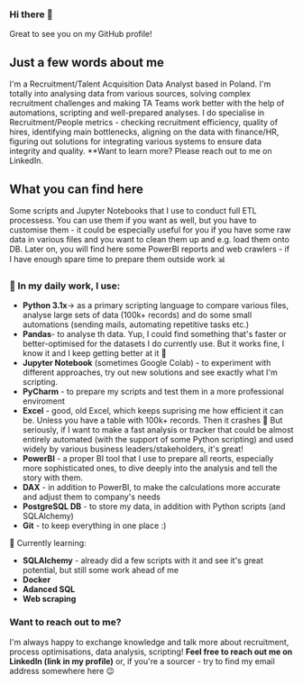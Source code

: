 ### Hi there 👋

Great to see you on my GitHub profile!

## Just a few words about me 
I'm a Recruitment/Talent Acquisition Data Analyst based in Poland. I'm totally into analysing data from various sources, solving complex recruitment challenges and making TA Teams work better with the help of automations, scripting and well-prepared analyses.
I do specialise in Recruitment/People metrics - checking recruitment efficiency, quality of hires, identifying main bottlenecks, aligning on the data with finance/HR, figuring out solutions for integrating various systems to ensure data integrity and quality. **Want to learn more? Please reach out to me on LinkedIn.

## What you can find here 
Some scripts and Jupyter Notebooks that I use to conduct full ETL processess. You can use them if you want as well, but you have to customise them - it could be especially useful for you if you have some raw data in various files and you want to clean them up and e.g. load them onto DB.
Later on, you will find here some PowerBI reports and web crawlers - if I have enough spare time to prepare them outside work 📊

### 🧰 In my daily work, I use:
- **Python 3.1x**-> as a primary scripting language to compare various files, analyse large sets of data (100k+ records) and do some small automations (sending mails, automating repetitive tasks etc.)
- **Pandas**- to analyse th data. Yup, I could find something that's faster or better-optimised for the datasets I do currently use. But it works fine, I know it and I keep getting better at it 🙂
- **Jupyter Notebook** (sometimes Google Colab) - to experiment with different approaches, try out new solutions and see exactly what I'm scripting.
- **PyCharm** - to prepare my scripts and test them in a more professional enviroment
- **Excel** - good, old Excel, which keeps suprising me how efficient it can be. Unless you have a table with 100k+ records. Then it crashes 🤡 But seriously, if I want to make a fast analysis or tracker that could be almost entirely automated (with the support of some Python scripting) and used widely by various business leaders/stakeholders, it's great!
- **PowerBI** - a proper BI tool that I use to prepare all reorts, especially more sophisticated ones, to dive deeply into the analysis and tell the story with them.
- **DAX** - in addition to PowerBI, to make the calculations more accurate and adjust them to company's needs
- **PostgreSQL DB** - to store my data, in addition with Python scripts (and SQLAlchemy)
- **Git** - to keep everything in one place :)


🌱 Currently learning:
- **SQLAlchemy** - already did a few scripts with it and see it's great potential, but still some work ahead of me
- **Docker**
- **Adanced SQL**
- **Web scraping**

### Want to reach out to me?
I'm always happy to exchange knowledge and talk more about recruitment, process optimisations, data analysis, scripting! **Feel free to reach out me on LinkedIn (link in my profile)** or, if you're a sourcer - try to find my email address somewhere here 😉
